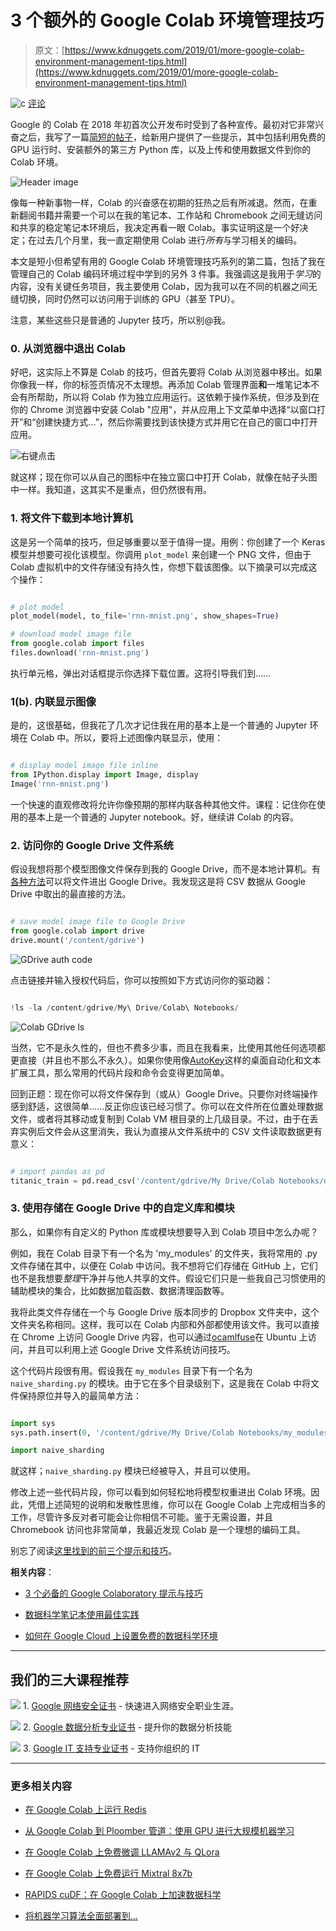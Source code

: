 # 3 个额外的 Google Colab 环境管理技巧

> 原文：[https://www.kdnuggets.com/2019/01/more-google-colab-environment-management-tips.html](https://www.kdnuggets.com/2019/01/more-google-colab-environment-management-tips.html)

![c](../Images/3d9c022da2d331bb56691a9617b91b90.png) [评论](#comments)

Google 的 Colab 在 2018 年初首次公开发布时受到了各种宣传。最初对它非常兴奋之后，我写了一篇[简短的帖子](/2018/02/essential-google-colaboratory-tips-tricks.html)，给新用户提供了一些提示，其中包括利用免费的 GPU 运行时、安装额外的第三方 Python 库，以及上传和使用数据文件到你的 Colab 环境。

![Header image](../Images/f2a5d9754f4267cd5dd86c2c0a9ed1ec.png)

像每一种新事物一样，Colab 的兴奋感在初期的狂热之后有所减退。然而，在重新翻阅书籍并需要一个可以在我的笔记本、工作站和 Chromebook 之间无缝访问和共享的稳定笔记本环境后，我决定再看一眼 Colab。事实证明这是一个好决定；在过去几个月里，我一直定期使用 Colab 进行*所有*与学习相关的编码。

本文是短小但希望有用的 Google Colab 环境管理技巧系列的第二篇，包括了我在管理自己的 Colab 编码环境过程中学到的另外 3 件事。我强调这是我用于*学习*的内容，没有关键任务项目，我主要使用 Colab，因为我可以在不同的机器之间无缝切换，同时仍然可以访问用于训练的 GPU（甚至 TPU）。

注意，某些这些只是普通的 Jupyter 技巧，所以别@我。

### **0\. 从浏览器中退出 Colab**

好吧，这实际上不算是 Colab 的技巧，但首先要将 Colab 从浏览器中移出。如果你像我一样，你的标签页情况不太理想。再添加 Colab 管理界面**和**一堆笔记本不会有所帮助，所以将 Colab 作为独立应用运行。这依赖于操作系统，但涉及到在你的 Chrome 浏览器中安装 Colab "应用"，并从应用上下文菜单中选择“以窗口打开”和“创建快捷方式...”，然后你需要找到该快捷方式并用它在自己的窗口中打开应用。

![右键点击](../Images/d8a2c5bd1d585486045c441491f12d1c.png)

就这样；现在你可以从自己的图标中在独立窗口中打开 Colab，就像在帖子头图中一样。我知道，这其实不是重点，但仍然很有用。

### **1\. 将文件下载到本地计算机**

这是另一个简单的技巧，但足够重要以至于值得一提。用例：你创建了一个 Keras 模型并想要可视化该模型。你调用 `plot_model` 来创建一个 PNG 文件，但由于 Colab 虚拟机中的文件存储没有持久性，你想下载该图像。以下摘录可以完成这个操作：

```py

# plot model
plot_model(model, to_file='rnn-mnist.png', show_shapes=True)

# download model image file
from google.colab import files
files.download('rnn-mnist.png')
```

执行单元格，弹出对话框提示你选择下载位置。这将引导我们到……

### **1(b). 内联显示图像**

是的，这很基础，但我花了几次才记住我在用的基本上是一个普通的 Jupyter 环境在 Colab 中。所以，要将上述图像内联显示，使用：

```py

# display model image file inline
from IPython.display import Image, display
Image('rnn-mnist.png')
```

一个快速的直观修改将允许你像预期的那样内联各种其他文件。课程：记住你在使用的基本上是一个普通的 Jupyter notebook。好，继续讲 Colab 的内容。

### **2\. 访问你的 Google Drive 文件系统**

假设我想将那个模型图像文件保存到我的 Google Drive，而不是本地计算机。有[各种方法](https://colab.research.google.com/notebooks/io.ipynb)可以将文件进出 Google Drive。我发现这是将 CSV 数据从 Google Drive 中取出的最直接的方法。

```py

# save model image file to Google Drive
from google.colab import drive
drive.mount('/content/gdrive')
```

![GDrive auth code](../Images/f996dc6b9e01900fa6d41db2e7d1e871.png)

点击链接并输入授权代码后，你可以按照如下方式访问你的驱动器：

```py

!ls -la /content/gdrive/My\ Drive/Colab\ Notebooks/

```

![Colab GDrive ls](../Images/b240bde1eb37c12ce6c34973ab68db04.png)

当然，它不是永久性的，但也不费多少事，而且在我看来，比使用其他任何选项都更直接（并且也不那么不永久）。如果你使用像[AutoKey](https://github.com/autokey/autokey)这样的桌面自动化和文本扩展工具，那么常用的代码片段和命令会变得更加简单。

回到正题：现在你可以将文件保存到（或从）Google Drive。只要你对终端操作感到舒适，这很简单……反正你应该已经习惯了。你可以在文件所在位置处理数据文件，或者将其移动或复制到 Colab VM 根目录的上几级目录。不过，由于在丢弃实例后文件会从这里消失，我认为直接从文件系统中的 CSV 文件读取数据更有意义：

```py

# import pandas as pd
titanic_train = pd.read_csv('/content/gdrive/My Drive/Colab Notebooks/datasets/titanic/train_clean.csv')
```

### **3\. 使用存储在 Google Drive 中的自定义库和模块**

那么，如果你有自定义的 Python 库或模块想要导入到 Colab 项目中怎么办呢？

例如，我在 Colab 目录下有一个名为 'my_modules' 的文件夹，我将常用的 .py 文件存储在其中，以便在 Colab 中访问。我不想将它们存储在 GitHub 上，它们也不是我想要*整理*干净并与他人共享的文件。假设它们只是一些我自己习惯使用的辅助模块的集合，比如数据加载函数、数据清理函数等。

我将此类文件存储在一个与 Google Drive 版本同步的 Dropbox 文件夹中，这个文件夹名称相同。这样，我可以在 Colab 内部和外部都使用该文件。我可以直接在 Chrome 上访问 Google Drive 内容，也可以通过[ocamlfuse](https://github.com/astrada/google-drive-ocamlfuse)在 Ubuntu 上访问，并且可以利用上述 Google Drive 文件系统访问技巧。

这个代码片段很有用。假设我在 `my_modules` 目录下有一个名为 `naive_sharding.py` 的模块。由于它在多个目录级别下，这是我在 Colab 中将文件保持原位并导入的最简单方法：

```py

import sys
sys.path.insert(0, '/content/gdrive/My Drive/Colab Notebooks/my_modules')

import naive_sharding
```

就这样；`naive_sharding.py` 模块已经被导入，并且可以使用。

修改上述一些代码片段，你可以看到如何轻松地将模型权重进出 Colab 环境。因此，凭借上述简短的说明和发散性思维，你可以在 Google Colab 上完成相当多的工作，尽管许多反对者可能会让你相信不可能。鉴于无需设置，并且 Chromebook 访问也非常简单，我最近发现 Colab 是一个理想的编码工具。

别忘了阅读[这里找到的前三个提示和技巧](/2018/02/essential-google-colaboratory-tips-tricks.html)。

**相关内容**：

+   [3 个必备的 Google Colaboratory 提示与技巧](/2018/02/essential-google-colaboratory-tips-tricks.html)

+   [数据科学笔记本使用最佳实践](/2018/11/best-practices-notebooks-data-science.html)

+   [如何在 Google Cloud 上设置免费的数据科学环境](/2018/08/set-up-free-data-science-environment-google-cloud.html)

* * *

## 我们的三大课程推荐

![](../Images/0244c01ba9267c002ef39d4907e0b8fb.png) 1\. [Google 网络安全证书](https://www.kdnuggets.com/google-cybersecurity) - 快速进入网络安全职业生涯。

![](../Images/e225c49c3c91745821c8c0368bf04711.png) 2\. [Google 数据分析专业证书](https://www.kdnuggets.com/google-data-analytics) - 提升你的数据分析技能

![](../Images/0244c01ba9267c002ef39d4907e0b8fb.png) 3\. [Google IT 支持专业证书](https://www.kdnuggets.com/google-itsupport) - 支持你组织的 IT

* * *

### 更多相关内容

+   [在 Google Colab 上运行 Redis](https://www.kdnuggets.com/2022/01/running-redis-google-colab.html)

+   [从 Google Colab 到 Ploomber 管道：使用 GPU 进行大规模机器学习](https://www.kdnuggets.com/2022/03/google-colab-ploomber-pipeline-ml-scale-gpus.html)

+   [在 Google Colab 上免费微调 LLAMAv2 与 QLora](https://www.kdnuggets.com/fine-tuning-llamav2-with-qlora-on-google-colab-for-free)

+   [在 Google Colab 上免费运行 Mixtral 8x7b](https://www.kdnuggets.com/running-mixtral-8x7b-on-google-colab-for-free)

+   [RAPIDS cuDF：在 Google Colab 上加速数据科学](https://www.kdnuggets.com/2023/01/rapids-cudf-accelerated-data-science-google-colab.html)

+   [将机器学习算法全面部署到…](https://www.kdnuggets.com/2021/12/deployment-machine-learning-algorithm-live-production-environment.html)
